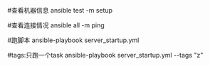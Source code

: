 #查看机器信息
ansible   test -m setup

#查看连接情况
ansible   all -m ping

#跑脚本
ansible-playbook server_startup.yml

#tags:只跑一个task
ansible-playbook server_startup.yml --tags "z"

